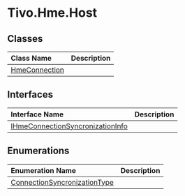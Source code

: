 # Tivo.Hme.Host #
## Classes ##
| **Class Name** | **Description** |
|:---------------|:----------------|
| [HmeConnection](api_Tivo_Hme_Host_HmeConnection.md) |  |

## Interfaces ##
| **Interface Name** | **Description** |
|:-------------------|:----------------|
| [IHmeConnectionSyncronizationInfo](api_Tivo_Hme_Host_IHmeConnectionSyncronizationInfo.md) |  |

## Enumerations ##
| **Enumeration Name** | **Description** |
|:---------------------|:----------------|
| [ConnectionSyncronizationType](api_Tivo_Hme_Host_ConnectionSyncronizationType.md) |  |

